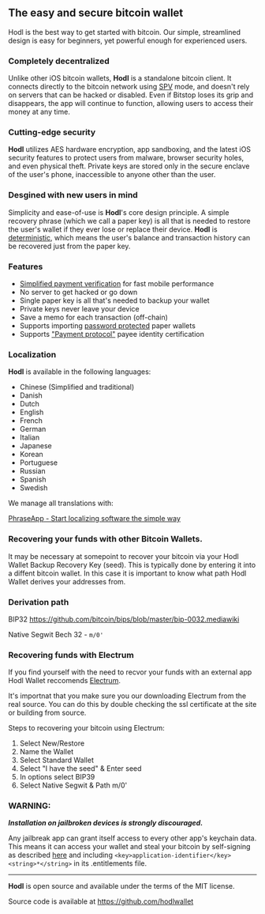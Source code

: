 ## The easy and secure bitcoin wallet

Hodl is the best way to get started with bitcoin. Our simple, streamlined design is easy for beginners, yet powerful enough for experienced users.

### Completely decentralized

Unlike other iOS bitcoin wallets, **Hodl** is a standalone bitcoin client. It connects directly to the bitcoin network using [SPV](https://en.bitcoin.it/wiki/Thin_Client_Security#Header-Only_Clients) mode, and doesn't rely on servers that can be hacked or disabled. Even if Bitstop loses its grip and disappears, the app will continue to function, allowing users to access their money at any time.

### Cutting-edge security

**Hodl** utilizes AES hardware encryption, app sandboxing, and the latest iOS security features to protect users from malware, browser security holes, and even physical theft. Private keys are stored only in the secure enclave of the user's phone, inaccessible to anyone other than the user.

### Desgined with new users in mind

Simplicity and ease-of-use is **Hodl**'s core design principle. A simple recovery phrase (which we call a paper key) is all that is needed to restore the user's wallet if they ever lose or replace their device. **Hodl** is [deterministic](https://github.com/bitcoin/bips/blob/master/bip-0032.mediawiki), which means the user's balance and transaction history can be recovered just from the paper key.

### Features

- [Simplified payment verification](https://github.com/bitcoin/bips/blob/master/bip-0037.mediawiki) for fast mobile performance
- No server to get hacked or go down
- Single paper key is all that's needed to backup your wallet
- Private keys never leave your device
- Save a memo for each transaction (off-chain)
- Supports importing [password protected](https://github.com/bitcoin/bips/blob/master/bip-0038.mediawiki) paper wallets
- Supports ["Payment protocol"](https://github.com/bitcoin/bips/blob/master/bip-0070.mediawiki) payee identity certification

### Localization

**Hodl** is available in the following languages:

- Chinese (Simplified and traditional)
- Danish
- Dutch
- English
- French
- German
- Italian
- Japanese
- Korean
- Portuguese
- Russian
- Spanish
- Swedish

We manage all translations with:

[PhraseApp - Start localizing software the simple way](https://phraseapp.com)


### Recovering your funds with other Bitcoin Wallets.

It may be necessary at somepoint to recover your bitcoin via your Hodl Wallet Backup Recovery Key (seed). This is typically done by entering it into a diffent bitcoin wallet. In this case it is important to know what path Hodl Wallet derives your addresses from. 

### Derivation path

BIP32 https://github.com/bitcoin/bips/blob/master/bip-0032.mediawiki

Native Segwit Bech 32 - `m/0'`

### Recovering funds with Electrum

If you find yourself with the need to recvor your funds with an external app Hodl Wallet reccomends [Electrum](https://electrum.org/#home).

It's importnat that you make sure you our downloading Electrum from the real source. You can do this by double checking the ssl certificate at the site or building from source.

Steps to recovering your bitcoin using Electrum:

1. Select New/Restore
2. Name the Wallet
3. Select Standard Wallet
4. Select "I have the seed" & Enter seed
5. In options select BIP39
6. Select Native Segwit & Path m/0'

### WARNING:

***Installation on jailbroken devices is strongly discouraged.***

Any jailbreak app can grant itself access to every other app's keychain data. This means it can access your wallet and steal your bitcoin by self-signing as described [here](http://www.saurik.com/id/8) and including `<key>application-identifier</key><string>*</string>` in its .entitlements file.

---

**Hodl** is open source and available under the terms of the MIT license.

Source code is available at https://github.com/hodlwallet

